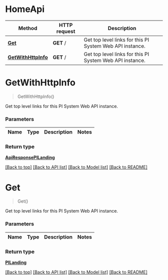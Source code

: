 # HomeApi

Method | HTTP request | Description
------------ | ------------- | -------------
[**Get**](HomeApi.md#get) | **GET** / | Get top level links for this PI System Web API instance.
[**GetWithHttpInfo**](HomeApi.md#getwithhttpinfo) | **GET** / | Get top level links for this PI System Web API instance.


# **GetWithHttpInfo**
> GetWithHttpInfo()

Get top level links for this PI System Web API instance.

### Parameters

Name | Type | Description | Notes
------------- | ------------- | ------------- | -------------


### Return type

[**ApiResponsePILanding**](../Response/ApiResponsePILanding.md)

[[Back to top]](#) [[Back to API list]](../../README.md#documentation-for-api-endpoints) [[Back to Model list]](../../README.md#documentation-for-models) [[Back to README]](../../README.md)

# **Get**
> Get()

Get top level links for this PI System Web API instance.

### Parameters

Name | Type | Description | Notes
------------- | ------------- | ------------- | -------------


### Return type

[**PILanding**](../Model/PILanding.md)

[[Back to top]](#) [[Back to API list]](../../README.md#documentation-for-api-endpoints) [[Back to Model list]](../../README.md#documentation-for-models) [[Back to README]](../../README.md)
